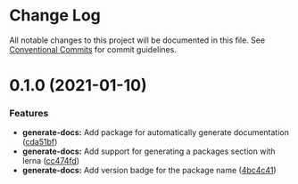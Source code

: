 # Change Log

All notable changes to this project will be documented in this file.
See [Conventional Commits](https://conventionalcommits.org) for commit guidelines.

# 0.1.0 (2021-01-10)


### Features

* **generate-docs:** Add package for automatically generate documentation ([cda51bf](https://github.com/simonlovesyou/typescript-schema/commit/cda51bf3573c14c49e10a6f5618c04557cb207b6))
* **generate-docs:** Add support for generating a packages section with lerna ([cc474fd](https://github.com/simonlovesyou/typescript-schema/commit/cc474fd469275720dd75f4f98f77206d19874b02))
* **generate-docs:** Add version badge for the package name ([4bc4c41](https://github.com/simonlovesyou/typescript-schema/commit/4bc4c417c280e79d9fc53bb8726b89eec3399f05))
